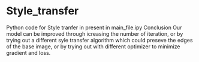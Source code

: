 # Style_transfer
Python code for Style tranfer in present in main_file.ipy
Conclusion
Our model can be improved through icreasing the number of iteration, or by trying out a different syle transfer algorithm which could preseve the edges of the base image, or by trying out with different optimizer to minimize gradient and loss.
